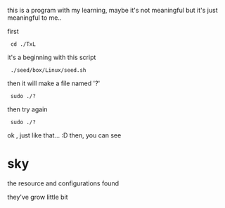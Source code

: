 



this is a program with my learning,
maybe it's not meaningful
but it's just meaningful to me..



 first

     cd ./TxL


 it's a beginning with this script

     ./seed/box/Linux/seed.sh


 then it will make a file named '?'


     sudo ./?


 then try again


     sudo ./?


  ok , just like that... :D
  then, you can see







# sky

the resource and configurations found

they've  grow little bit

